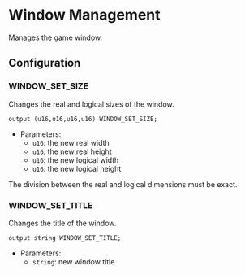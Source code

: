 # Window Management

Manages the game window.

## Configuration

### WINDOW_SET_SIZE

Changes the real and logical sizes of the window.

```ceu
output (u16,u16,u16,u16) WINDOW_SET_SIZE;
```

- Parameters:
    - `u16`: the new real width
    - `u16`: the new real height
    - `u16`: the new logical width
    - `u16`: the new logical height

The division between the real and logical dimensions must be exact.

### WINDOW_SET_TITLE

Changes the title of the window.

```ceu
output string WINDOW_SET_TITLE;
```

- Parameters:
    - `string`: new window title
